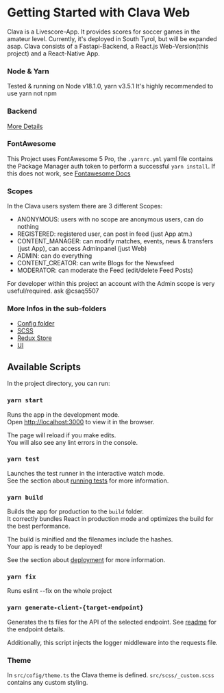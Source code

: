 # Getting Started with Clava Web

Clava is a Livescore-App. It provides scores for soccer games in the amateur level. Currently, it's deployed in South Tyrol, but will be expanded asap.
Clava consists of a Fastapi-Backend, a React.js Web-Version(this project) and a React-Native App.

### Node & Yarn

Tested & running on Node v18.1.0, yarn v3.5.1
It's highly recommended to use yarn not npm

### Backend

[More Details](/src/client/readme.md)

### FontAwesome

This Project uses FontAwesome 5 Pro, the `.yarnrc.yml` yaml file contains the Package Manager auth token to perform a successful `yarn install`. If this does not work, see [Fontawesome Docs](https://fontawesome.com/docs/web/setup/packages)

### Scopes

In the Clava users system there are 3 different Scopes:
- ANONYMOUS: users with no scope are anonymous users, can do nothing
- REGISTERED: registered user, can post in feed (just App atm.)
- CONTENT_MANAGER: can modify matches, events, news & transfers (just App), can access Adminpanel (just Web)
- ADMIN: can do everything
- CONTENT_CREATOR: can write Blogs for the Newsfeed
- MODERATOR: can moderate the Feed (edit/delete Feed Posts)

For developer within this project an account with the Admin scope is very useful/required. ask @csaq5507

### More Infos in the sub-folders

- [Config folder](/src/config/readme.md)
- [SCSS](/src/scss/readme.md)
- [Redux Store](/src/store/readme.md)
- [UI](/src/views/readme.md)

## Available Scripts

In the project directory, you can run:

### `yarn start`

Runs the app in the development mode.\
Open [http://localhost:3000](http://localhost:3000) to view it in the browser.

The page will reload if you make edits.\
You will also see any lint errors in the console.

### `yarn test`

Launches the test runner in the interactive watch mode.\
See the section about [running tests](https://facebook.github.io/create-react-app/docs/running-tests) for more information.

### `yarn build`

Builds the app for production to the `build` folder.\
It correctly bundles React in production mode and optimizes the build for the best performance.

The build is minified and the filenames include the hashes.\
Your app is ready to be deployed!

See the section about [deployment](https://facebook.github.io/create-react-app/docs/deployment) for more information.

### `yarn fix`

Runs eslint --fix on the whole project 

### `yarn generate-client-{target-endpoint}`

Generates the ts files for the API of the selected endpoint. 
See [readme](/src/client/readme.md) for the endpoint details.

Additionally, this script injects the logger middleware into the requests file.

### Theme

In `src/cofig/theme.ts` the Clava theme is defined.
`src/scss/_custom.scss` contains any custom styling.


